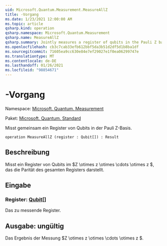 ```yaml
---
uid: Microsoft.Quantum.Measurement.MeasureAllZ
title: -Vorgang
ms.date: 1/23/2021 12:00:00 AM
ms.topic: article
qsharp.kind: operation
qsharp.namespace: Microsoft.Quantum.Measurement
qsharp.name: MeasureAllZ
qsharp.summary: Jointly measures a register of qubits in the Pauli Z basis.
ms.openlocfilehash: cb3c7cab33efb612bbf5da3b51d2df5d1b8ba1df
ms.sourcegitcommit: 71605ea9cc630e84e7ef29027e1f0ea06299747e
ms.translationtype: MT
ms.contentlocale: de-DE
ms.lasthandoff: 01/26/2021
ms.locfileid: "98854671"
---
```

# <a name="measureallz-operation"></a>-Vorgang

Namespace: [Microsoft. Quantum. Measurement](xref:Microsoft.Quantum.Measurement)

Paket: [Microsoft. Quantum. Standard](https://nuget.org/packages/Microsoft.Quantum.Standard)


Misst gemeinsam ein Register von Qubits in der Pauli Z-Basis.

```qsharp
operation MeasureAllZ (register : Qubit[]) : Result
```


## <a name="description"></a>Beschreibung

Misst ein Register von Qubits im $Z \otimes z \otimes \cdots \otimes z $, das die Parität des gesamten Registers darstellt.

## <a name="input"></a>Eingabe

### <a name="register--qubit"></a>Register: [Qubit](xref:microsoft.quantum.lang-ref.qubit)[]

Das zu messende Register.



## <a name="output--__invalidresult__"></a>Ausgabe: __ungültig <Result>__

Das Ergebnis der Messung $Z \otimes z \otimes \cdots \otimes z $.